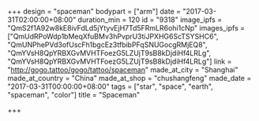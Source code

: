 +++
design = "spaceman"
bodypart = ["arm"]
date = "2017-03-31T02:00:00+08:00"
duration_min = 120
id = "9318"
image_ipfs = "QmS2f1A92w8kE8ivFdLd5jYtyvEjH7Td5FRmLR6ohi1cNp"
images_ipfs = ["QmUdRPoWdp1bMeqXfuBMv3hPvprU3tiJPXHG6ScTSYSHC6", "QmUNPhePVd3ofUscFh1bgcEz3tfbibPFqSNUGocgRMjEQ8", "QmYVsH8QpYRBXGvMVHTFoezG5LZUjT9sB8kDjdiHf4LRLg", "QmYVsH8QpYRBXGvMVHTFoezG5LZUjT9sB8kDjdiHf4LRLg"]
link = "http://gogo.tattoo/gogo/tattoo/spaceman"
made_at_city = "Shanghai"
made_at_country = "China"
made_at_shop = "chushangfeng"
made_date = "2017-03-31T00:00:00+08:00"
tags = ["star", "space", "earth", "spaceman", "color"]
title = "Spaceman"


+++
